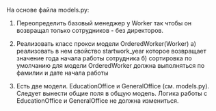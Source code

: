 На основе файла models.py:

1. Переопределить базовый менеджер у Worker так чтобы он возвращал только сотрудников - без директоров.
2. Реализовать класс прокси модели OrderedWorker(Worker)
   а) реализовать в нем свойство startwork_year которое возвращает значение года начала работы сотрудника
   б) сортировка по умолчанию для модели OrderedWorker должна выполняться по фамилии и дате начала работы

3. Есть две модели. EducationOffice и GeneralOffice (см. models.py). 
   Следует вынести общие поля в общую модель. 
   Логика работы с EducationOffice и GeneralOffice не должна измениться.




